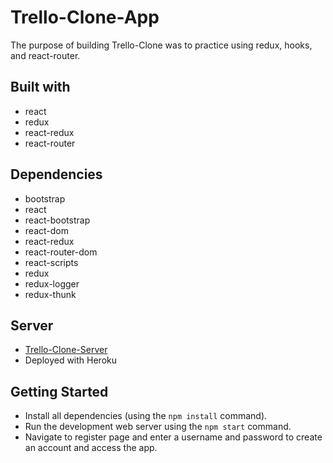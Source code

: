 # Trello-Clone-App

The purpose of building Trello-Clone was to practice using redux, hooks, and react-router. 

## Built with
- react
- redux
- react-redux
- react-router

## Dependencies
- bootstrap
- react
- react-bootstrap
- react-dom
- react-redux
- react-router-dom
- react-scripts
- redux
- redux-logger
- redux-thunk

## Server
- [Trello-Clone-Server](https://github.com/michaelsnow3/trello-clone-server)
- Deployed with Heroku
  
## Getting Started
- Install all dependencies (using the `npm install` command).
- Run the development web server using the `npm start` command.
- Navigate to register page and enter a username and password to create an account and access the app.

